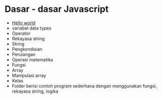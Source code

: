 # Dasar - dasar Javascript
- [Hello world](https://github.com/bellshade/Javascript/blob/main/basic/helloWorld.js)
- variabel data types
- Operator
- Rekayasa string
- String
- Pengkondisian
- Perulangan
- Operasi matematika
- Fungsi
- Array
- Manipulasi array
- Kelas
- Folder berisi contoh program sederhana dengan menggunakan fungsi, rekayasa string, logika
